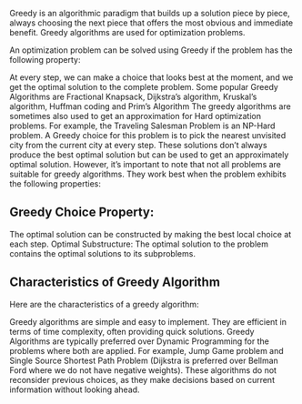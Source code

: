 Greedy is an algorithmic paradigm that builds up a solution piece by piece, always choosing the next piece that offers the most obvious and immediate benefit. Greedy algorithms are used for optimization problems. 

An optimization problem can be solved using Greedy if the problem has the following property: 

At every step, we can make a choice that looks best at the moment, and we get the optimal solution to the complete problem. 
Some popular Greedy Algorithms are Fractional Knapsack, Dijkstra’s algorithm, Kruskal’s algorithm, Huffman coding and Prim’s Algorithm
The greedy algorithms are sometimes also used to get an approximation for Hard optimization problems. For example, the Traveling Salesman Problem is an NP-Hard problem.
A Greedy choice for this problem is to pick the nearest unvisited city from the current city at every step. 
These solutions don’t always produce the best optimal solution but can be used to get an approximately optimal solution.
However, it’s important to note that not all problems are suitable for greedy algorithms. They work best when the problem exhibits the following properties:

## Greedy Choice Property:
The optimal solution can be constructed by making the best local choice at each step.
Optimal Substructure: The optimal solution to the problem contains the optimal solutions to its subproblems.
## Characteristics of Greedy Algorithm
Here are the characteristics of a greedy algorithm:

Greedy algorithms are simple and easy to implement.
They are efficient in terms of time complexity, often providing quick solutions. Greedy Algorithms are typically preferred over Dynamic Programming for the problems where both are applied. For example, Jump Game problem and Single Source Shortest Path Problem (Dijkstra is preferred over Bellman Ford where we do not have negative weights).
These algorithms do not reconsider previous choices, as they make decisions based on current information without looking ahead.
